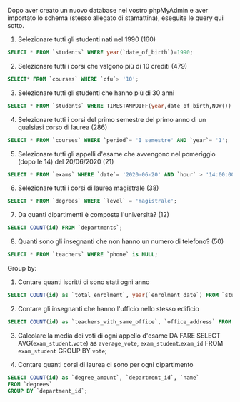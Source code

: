 Dopo aver creato un nuovo database nel vostro phpMyAdmin e aver importato lo schema (stesso allegato di stamattina), eseguite le query qui sotto.


1. Selezionare tutti gli studenti nati nel 1990 (160)
```sql
SELECT * FROM `students` WHERE year(`date_of_birth`)=1990;
```

2. Selezionare tutti i corsi che valgono più di 10 crediti (479)
```sql
SELECT* FROM `courses` WHERE `cfu`> '10';
```

3. Selezionare tutti gli studenti che hanno più di 30 anni
```sql
SELECT * FROM `students` WHERE TIMESTAMPDIFF(year,date_of_birth,NOW()) >30;
```

4. Selezionare tutti i corsi del primo semestre del primo anno di un qualsiasi corso di laurea (286)
```sql
SELECT * FROM `courses` WHERE `period`= 'I semestre' AND `year`= '1';
```

5. Selezionare tutti gli appelli d'esame che avvengono nel pomeriggio (dopo le 14) del 20/06/2020 (21)
```sql
SELECT * FROM `exams` WHERE `date`= '2020-06-20' AND `hour` > '14:00:00';
```

6. Selezionare tutti i corsi di laurea magistrale (38)
```sql
SELECT * FROM `degrees` WHERE `level` = 'magistrale';
```

7. Da quanti dipartimenti è composta l'università? (12)
```sql
SELECT COUNT(id) FROM `departments`;
```

8. Quanti sono gli insegnanti che non hanno un numero di telefono? (50)
```sql
SELECT * FROM `teachers` WHERE `phone` is NULL;
```

Group by:
1. Contare quanti iscritti ci sono stati ogni anno
```sql
SELECT COUNT(id) as `total_enrolment`, year(`enrolment_date`) FROM `students` GROUP BY year(`enrolment_date`);
```

2. Contare gli insegnanti che hanno l'ufficio nello stesso edificio
```sql
SELECT COUNT(id) as `teachers_with_same_office`, `office_address` FROM `teachers` GROUP BY `office_address`;
```

3. Calcolare la media dei voti di ogni appello d'esame
DA FARE
SELECT AVG(`exam_student`.`vote`) as `average_vote`, `exam_student`.`exam_id`
FROM `exam_student` 
GROUP BY `vote`;

4. Contare quanti corsi di laurea ci sono per ogni dipartimento
```sql
SELECT COUNT(id) as `degree_amount`, `department_id`, `name`
FROM `degrees`
GROUP BY `department_id`;
```